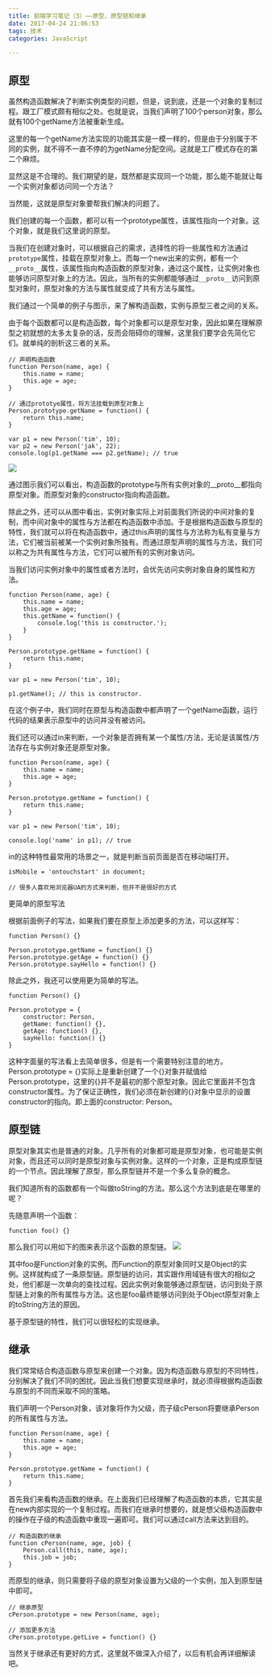 ```yaml
---
title: 前端学习笔记（3）——原型、原型链和继承
date: 2017-04-24 21:06:53
tags: 技术
categories: JavaScript

---
```

## 原型

虽然构造函数解决了判断实例类型的问题，但是，说到底，还是一个对象的复制过程。跟工厂模式颇有相似之处。也就是说，当我们声明了100个person对象，那么就有100个getName方法被重新生成。

这里的每一个getName方法实现的功能其实是一模一样的，但是由于分别属于不同的实例，就不得不一直不停的为getName分配空间。这就是工厂模式存在的第二个麻烦。

显然这是不合理的。我们期望的是，既然都是实现同一个功能，那么能不能就让每一个实例对象都访问同一个方法？

当然能，这就是原型对象要帮我们解决的问题了。

我们创建的每一个函数，都可以有一个prototype属性，该属性指向一个对象。这个对象，就是我们这里说的原型。

当我们在创建对象时，可以根据自己的需求，选择性的将一些属性和方法通过`prototype`属性，挂载在原型对象上。而每一个new出来的实例，都有一个`__proto__`属性，该属性指向构造函数的原型对象，通过这个属性，让实例对象也能够访问原型对象上的方法。因此，当所有的实例都能够通过`__proto__`访问到原型对象时，原型对象的方法与属性就变成了共有方法与属性。

我们通过一个简单的例子与图示，来了解构造函数，实例与原型三者之间的关系。

由于每个函数都可以是构造函数，每个对象都可以是原型对象，因此如果在理解原型之初就想的太多太复杂的话，反而会阻碍你的理解，这里我们要学会先简化它们。就单纯的剖析这三者的关系。
```
// 声明构造函数
function Person(name, age) {
    this.name = name;
    this.age = age;
}
 
// 通过prototye属性，将方法挂载到原型对象上
Person.prototype.getName = function() {
    return this.name;
}
 
var p1 = new Person('tim', 10);
var p2 = new Person('jak', 22);
console.log(p1.getName === p2.getName); // true
```
![](E://MyProject/hexo/myblog/public/2017/04/22/prototype.jpg)

通过图示我们可以看出，构造函数的prototype与所有实例对象的__proto__都指向原型对象。而原型对象的constructor指向构造函数。

除此之外，还可以从图中看出，实例对象实际上对前面我们所说的中间对象的复制，而中间对象中的属性与方法都在构造函数中添加。于是根据构造函数与原型的特性，我们就可以将在构造函数中，通过this声明的属性与方法称为私有变量与方法，它们被当前被某一个实例对象所独有。而通过原型声明的属性与方法，我们可以称之为共有属性与方法，它们可以被所有的实例对象访问。

当我们访问实例对象中的属性或者方法时，会优先访问实例对象自身的属性和方法。
```
function Person(name, age) {
    this.name = name;
    this.age = age;
    this.getName = function() {
        console.log('this is constructor.');
    }
}
 
Person.prototype.getName = function() {
    return this.name;
}
 
var p1 = new Person('tim', 10);
 
p1.getName(); // this is constructor.
```
在这个例子中，我们同时在原型与构造函数中都声明了一个getName函数，运行代码的结果表示原型中的访问并没有被访问。

我们还可以通过in来判断，一个对象是否拥有某一个属性/方法，无论是该属性/方法存在与实例对象还是原型对象。
```
function Person(name, age) {
    this.name = name;
    this.age = age;
}
 
Person.prototype.getName = function() {
    return this.name;
}
 
var p1 = new Person('tim', 10);
 
console.log('name' in p1); // true
```
in的这种特性最常用的场景之一，就是判断当前页面是否在移动端打开。
```
isMobile = 'ontouchstart' in document;
 
// 很多人喜欢用浏览器UA的方式来判断，但并不是很好的方式
```
更简单的原型写法

根据前面例子的写法，如果我们要在原型上添加更多的方法，可以这样写：
```
function Person() {}
 
Person.prototype.getName = function() {}
Person.prototype.getAge = function() {}
Person.prototype.sayHello = function() {}
```
除此之外，我还可以使用更为简单的写法。
```
function Person() {}
 
Person.prototype = {
    constructor: Person,
    getName: function() {},
    getAge: function() {},
    sayHello: function() {}
}
```
这种字面量的写法看上去简单很多，但是有一个需要特别注意的地方。Person.prototype = {}实际上是重新创建了一个{}对象并赋值给Person.prototype，这里的{}并不是最初的那个原型对象。因此它里面并不包含constructor属性。为了保证正确性，我们必须在新创建的{}对象中显示的设置constructor的指向。即上面的constructor: Person。

## 原型链

原型对象其实也是普通的对象。几乎所有的对象都可能是原型对象，也可能是实例对象，而且还可以同时是原型对象与实例对象。这样的一个对象，正是构成原型链的一个节点。因此理解了原型，那么原型链并不是一个多么复杂的概念。

我们知道所有的函数都有一个叫做toString的方法。那么这个方法到底是在哪里的呢？

先随意声明一个函数：
```
function foo() {}
```
那么我们可以用如下的图来表示这个函数的原型链。
![](E:///MyProject/hexo/myblog/public/2017/04/22/function.jpg)


其中foo是Function对象的实例。而Function的原型对象同时又是Object的实
例。这样就构成了一条原型链。原型链的访问，其实跟作用域链有很大的相似之处，他们都是一次单向的查找过程。因此实例对象能够通过原型链，访问到处于原型链上对象的所有属性与方法。这也是foo最终能够访问到处于Object原型对象上的toString方法的原因。

基于原型链的特性，我们可以很轻松的实现继承。

## 继承

我们常常结合构造函数与原型来创建一个对象。因为构造函数与原型的不同特性，分别解决了我们不同的困扰。因此当我们想要实现继承时，就必须得根据构造函数与原型的不同而采取不同的策略。

我们声明一个Person对象，该对象将作为父级，而子级cPerson将要继承Person的所有属性与方法。
```
function Person(name, age) {
    this.name = name;
    this.age = age;
}
 
Person.prototype.getName = function() {
    return this.name;
}
```
首先我们来看构造函数的继承。在上面我们已经理解了构造函数的本质，它其实是在new内部实现的一个复制过程。而我们在继承时想要的，就是想父级构造函数中的操作在子级的构造函数中重现一遍即可。我们可以通过call方法来达到目的。
```
// 构造函数的继承
function cPerson(name, age, job) {
    Person.call(this, name, age);
    this.job = job;
}
```
而原型的继承，则只需要将子级的原型对象设置为父级的一个实例，加入到原型链中即可。
```
// 继承原型
cPerson.prototype = new Person(name, age);
 
// 添加更多方法
cPerson.prototype.getLive = function() {}

```

当然关于继承还有更好的方式，这里就不做深入介绍了，以后有机会再详细解读吧。